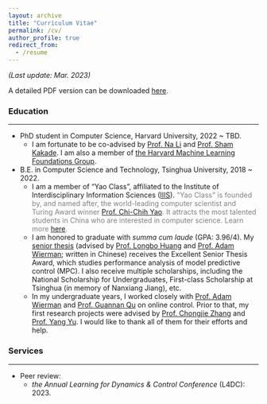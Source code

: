 ```yaml
---
layout: archive
title: "Curriculum Vitae"
permalink: /cv/
author_profile: true
redirect_from:
  - /resume
---
```


*(Last update: Mar. 2023)*

A detailed PDF version can be downloaded [here](/files/CV.pdf).


### Education
--------------------
+ PhD student in Computer Science, Harvard University, 2022 ~ TBD.
  + I am fortunate to be co-advised by [Prof. Na Li](https://nali.seas.harvard.edu/) and [Prof. Sham Kakade](https://sham.seas.harvard.edu/). I am also a member of [the Harvard Machine Learning Foundations Group](https://mlfoundations.org/).
+ B.E. in Computer Science and Technology, Tsinghua University, 2018 ~ 2022.
  + I am a member of “Yao Class”, affiliated to the Institute of Interdisciplinary Information Sciences ([IIIS](https://iiis.tsinghua.edu.cn/en/about/)). <span style="font-size:14px;color:gray">"Yao Class" is founded by, and named after, the world-leading computer scientist and Turing Award winner [Prof. Chi-Chih Yao](https://iiis.tsinghua.edu.cn/yao/). It attracts the most talented students in China who are interested in computer science. Learn more [here](https://iiis.tsinghua.edu.cn/en/yaoclass/). </span>
  + I am honored to graduate with *summa cum laude* (GPA: 3.96/4). My [senior thesis](/files/papers/2022B_senior_thesis.pdf) (advised by [Prof. Longbo Huang](http://people.iiis.tsinghua.edu.cn/~huang/) and [Prof. Adam Wierman](https://adamwierman.com/); written in Chinese) receives the Excellent Senior Thesis Award, which studies performance analysis of model predictive control (MPC). I also receive multiple scholarships, including the National Scholarship for Undergraduates, First-class Scholarship at Tsinghua (in memory of Nanxiang Jiang), etc.
  + In my undergraduate years, I worked closely with [Prof. Adam Wierman](https://adamwierman.com/) and [Prof. Guannan Qu](http://www.guannanqu.com/) on online control. Prior to that, my first research projects were advised by [Prof. Chongjie Zhang](http://people.iiis.tsinghua.edu.cn/~zhang/) and [Prof. Yang Yu](https://iiis.tsinghua.edu.cn/zh/yuy/). I would like to thank all of them for their efforts and help.


### Services
--------------------
+ Peer review:
  + *the Annual Learning for Dynamics & Control Conference* (L4DC): 2023.